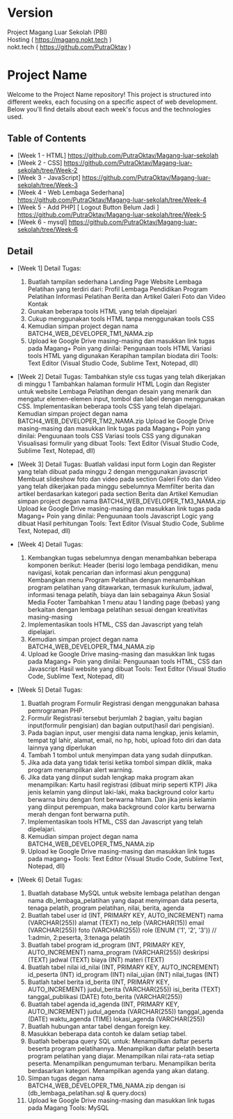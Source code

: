 # Version
Project Magang Luar Sekolah (PBI) <br>
Hosting ( https://magang.nokt.tech ) <br>
nokt.tech ( https://github.com/PutraOktav )

# Project Name

Welcome to the Project Name repository! This project is structured into different weeks, each focusing on a specific aspect of web development. Below you'll find details about each week's focus and the technologies used.

## Table of Contents

- [Week 1 - HTML] https://github.com/PutraOktav/Magang-luar-sekolah
- [Week 2 - CSS] https://github.com/PutraOktav/Magang-luar-sekolah/tree/Week-2
- [Week 3 - JavaScript] https://github.com/PutraOktav/Magang-luar-sekolah/tree/Week-3
- [Week 4 - Web Lembaga Sederhana] https://github.com/PutraOktav/Magang-luar-sekolah/tree/Week-4
- [Week 5 - Add PHP] [ Logout Button Belum Jadi ] https://github.com/PutraOktav/Magang-luar-sekolah/tree/Week-5
- [Week 6 - mysql] https://github.com/PutraOktav/Magang-luar-sekolah/tree/Week-6




## Detail 

- [Week 1]
    Detail Tugas:
    1.  Buatlah tampilan sederhana Landing Page Website Lembaga Pelatihan yang terdiri dari:
        Profil Lembaga Pendidikan
        Program Pelatihan
        Informasi Pelatihan
        Berita dan Artikel
        Galeri Foto dan Video
        Kontak
    2.  Gunakan beberapa tools HTML yang telah dipelajari
    3.  Cukup menggunakan tools HTML tanpa menggunakan tools CSS
    4.  Kemudian simpan project degan nama BATCH4_WEB_DEVELOPER_TM1_NAMA.zip
    5.  Upload ke Google Drive masing-masing dan masukkan link tugas pada Magang+
    Poin yang dinilai:
    Pengunaan tools HTML
    Variasi tools HTML yang digunakan
    Kerapihan tampilan biodata diri
    Tools:
    Text Editor (Visual Studio Code, Sublime Text, Notepad, dll)

- [Week 2]
    Detail Tugas:
    Tambahkan style css tugas yang telah dikerjakan di minggu 1
    Tambahkan halaman formulir HTML Login dan Register untuk website Lembaga Pelatihan dengan desain yang menarik dan mengatur elemen-elemen input, tombol dan label dengan menggunakan CSS.
    Implementasikan beberapa tools CSS yang telah dipelajari.
    Kemudian simpan project degan nama BATCH4_WEB_DEVELOPER_TM2_NAMA.zip
    Upload ke Google Drive masing-masing dan masukkan link tugas pada Magang+
    Poin yang dinilai:
    Penguunaan tools CSS
    Variasi tools CSS yang digunakan
    Visualisasi formulir yang dibuat
    Tools:
    Text Editor (Visual Studio Code, Sublime Text, Notepad, dll)

- [Week 3]
    Detail Tugas:
    Buatlah validasi input form Login dan Register yang telah dibuat pada minggu 2 dengan menggunakan javascript
    Membuat slideshow foto dan video pada section Galeri Foto dan Video yang telah dikerjakan pada minggu sebelumnya
    Memfilter berita dan artikel berdasarkan kategori pada section Berita dan Artikel
    Kemudian simpan project degan nama BATCH4_WEB_DEVELOPER_TM3_NAMA.zip
    Upload ke Google Drive masing-masing dan masukkan link tugas pada Magang+
    Poin yang dinilai:
    Penguunaan tools Javascript
    Logic yang dibuat
    Hasil perhitungan
    Tools:
    Text Editor (Visual Studio Code, Sublime Text, Notepad, dll)

- [Week 4]
    Detail Tugas:
    1.  Kembangkan tugas sebelumnya dengan menambahkan beberapa komponen berikut:
        Header (berisi logo lembaga pendidikan, menu navigasi, kotak pencarian dan informasi akun pengguna)
        Kembangkan menu Program Pelatihan dengan menambahkan program pelatihan yang ditawarkan, termasuk kurikulum, jadwal, informasi tenaga pelatih, biaya dan lain sebagainya
        Akun Sosial Media
        Footer
        Tambahkan 1 menu atau 1 landing page (bebas) yang berkaitan dengan lembaga pelatihan sesuai dengan kreativitas masing-masing
    2.  Implementasikan tools HTML, CSS dan Javascript yang telah dipelajari.
    3.  Kemudian simpan project degan nama BATCH4_WEB_DEVELOPER_TM4_NAMA.zip
    4.  Upload ke Google Drive masing-masing dan masukkan link tugas pada Magang+
    Poin yang dinilai:
    Penguunaan tools HTML, CSS dan Javascript
    Hasil website yang dibuat
    Tools:
    Text Editor (Visual Studio Code, Sublime Text, Notepad, dll)

- [Week 5]
    Detail Tugas:
    1.  Buatlah program Formulir Registrasi dengan menggunakan bahasa pemrograman PHP.
    2.  Formulir Registrasi tersebut berjumlah 2 bagian, yaitu bagian input(formulir pengisian) dan bagian output(hasil dari pengisian).
    3.  Pada bagian input, user mengisi data nama lengkap, jenis kelamin, tempat tgl lahir, alamat, email, no hp, hobi, upload foto diri dan data lainnya yang diperlukan
    4.  Tambah 1 tombol untuk menyimpan data yang sudah diinputkan.
    5.  Jika ada data yang tidak terisi ketika tombol simpan diklik, maka program menampilkan alert warning.
    6.  Jika data yang diinput sudah lengkap maka program akan menampilkan:
        Kartu hasil registrasi (dibuat mirip seperti KTP)
        Jika jenis kelamin yang diinput laki-laki, maka background color kartu berwarna biru dengan font berwarna hitam.
        Dan jika jenis kelamin yang diinput perempuan, maka background color kartu berwarna merah dengan font berwarna putih.
    7.  Implementasikan tools HTML, CSS dan Javascript yang telah dipelajari.
    8.  Kemudian simpan project degan nama BATCH4_WEB_DEVELOPER_TM5_NAMA.zip
    9.  Upload ke Google Drive masing-masing dan masukkan link tugas pada magang+
    Tools:
    Text Editor (Visual Studio Code, Sublime Text, Notepad, dll)

-  [Week 6]
    Detail Tugas:
    1. Buatlah database MySQL untuk website lembaga pelatihan dengan nama db_lembaga_pelatihan yang dapat menyimpan data peserta, tenaga pelatih, program pelatihan, nilai, berita, agenda
    2. Buatlah tabel user
        id (INT, PRIMARY KEY, AUTO_INCREMENT)
        nama (VARCHAR(255))
        alamat (TEXT)
        no_telp (VARCHAR(15))
        email (VARCHAR(255))
        foto (VARCHAR(255))
        role (ENUM ('1', '2', '3')) // 1:admin, 2:peserta, 3:tenaga pelatih
    2. Buatlah tabel program
        id_program (INT, PRIMARY KEY, AUTO_INCREMENT)
        nama_program (VARCHAR(255))
        deskripsi (TEXT)
        jadwal (TEXT)
        biaya (INT)
        materi (TEXT)
    3. Buatlah tabel nilai
        id_nilai (INT, PRIMARY KEY, AUTO_INCREMENT)
        id_peserta (INT)
        id_program (INT)
        nilai_ujian (INT)
        nilai_tugas (INT)
    4. Buatlah tabel berita
        id_berita (INT, PRIMARY KEY, AUTO_INCREMENT)
        judul_berita (VARCHAR(255))
        isi_berita (TEXT)
        tanggal_publikasi (DATE)
        foto_berita (VARCHAR(255))
    5. Buatlah tabel agenda
        id_agenda (INT, PRIMARY KEY, AUTO_INCREMENT)
        judul_agenda (VARCHAR(255))
        tanggal_agenda (DATE)
        waktu_agenda (TIME)
        lokasi_agenda (VARCHAR(255))
    6. Buatlah hubungan antar tabel dengan foreign key.
    7. Masukkan beberapa data contoh ke dalam setiap tabel.
    8. Buatlah beberapa query SQL untuk:
        Menampilkan daftar peserta beserta program pelatihannya.
        Menampilkan daftar pelatih beserta program pelatihan yang diajar.
        Menampilkan nilai rata-rata setiap peserta.
        Menampilkan pengumuman terbaru.
        Menampilkan berita berdasarkan kategori.
        Menampilkan agenda yang akan datang.
    9. Simpan tugas degan nama BATCH4_WEB_DEVELOPER_TM6_NAMA.zip dengan isi (db_lembaga_pelatihan.sql & query.docs)
    10. Upload ke Google Drive masing-masing dan masukkan link tugas pada Magang
        Tools:
        MySQL

